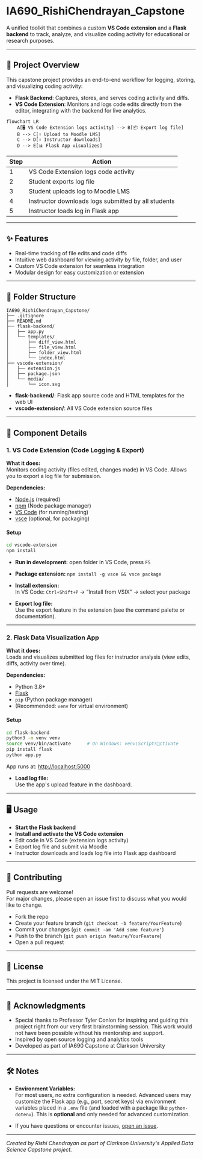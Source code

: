 
# IA690_RishiChendrayan_Capstone

A unified toolkit that combines a custom **VS Code extension** and a **Flask backend** to track, analyze, and visualize coding activity for educational or research purposes.

---

## 🚀 Project Overview

This capstone project provides an end-to-end workflow for logging, storing, and visualizing coding activity:

- **Flask Backend**: Captures, stores, and serves coding activity and diffs.
- **VS Code Extension**: Monitors and logs code edits directly from the editor, integrating with the backend for live analytics.

```mermaid
flowchart LR
    A[🖥️ VS Code Extension logs activity] --> B[📦 Export log file]
    B --> C[⬆️ Upload to Moodle LMS]
    C --> D[⬇️ Instructor downloads]
    D --> E[📊 Flask App visualizes]
```
| Step | Action                                                      |
|------|-------------------------------------------------------------|
| 1    | VS Code Extension logs code activity                        |
| 2    | Student exports log file                                    |
| 3    | Student uploads log to Moodle LMS                           |
| 4    | Instructor downloads logs submitted by all students         |
| 5    | Instructor loads log in Flask app                           |

---

## ✨ Features

- Real-time tracking of file edits and code diffs
- Intuitive web dashboard for viewing activity by file, folder, and user
- Custom VS Code extension for seamless integration
- Modular design for easy customization or extension

---

## 📁 Folder Structure

```
IA690_RishiChendrayan_Capstone/
├── .gitignore
├── README.md
├── flask-backend/
│   ├── app.py
│   └── templates/
│       ├── diff_view.html
│       ├── file_view.html
│       ├── folder_view.html
│       └── index.html
├── vscode-extension/
│   ├── extension.js
│   ├── package.json
│   └── media/
│       └── icon.svg
```

- **flask-backend/**: Flask app source code and HTML templates for the web UI
- **vscode-extension/**: All VS Code extension source files

---

## 🧩 Component Details

### 1. VS Code Extension (Code Logging & Export)

**What it does:**  
Monitors coding activity (files edited, changes made) in VS Code. Allows you to export a log file for submission.

**Dependencies:**  
- [Node.js](https://nodejs.org/) (required)
- [npm](https://www.npmjs.com/) (Node package manager)
- [VS Code](https://code.visualstudio.com/) (for running/testing)
- [vsce](https://code.visualstudio.com/api/working-with-extensions/publishing-extension) (optional, for packaging)

#### Setup

```bash
cd vscode-extension
npm install
```

- **Run in development:** open folder in VS Code, press `F5`
- **Package extension:** `npm install -g vsce && vsce package`
- **Install extension:**  
  In VS Code: `Ctrl+Shift+P` → “Install from VSIX” → select your package

- **Export log file:**  
  Use the export feature in the extension (see the command palette or documentation).

---

### 2. Flask Data Visualization App

**What it does:**  
Loads and visualizes submitted log files for instructor analysis (view edits, diffs, activity over time).

**Dependencies:**  
- Python 3.8+
- [Flask](https://flask.palletsprojects.com/)
- `pip` (Python package manager)
- (Recommended: `venv` for virtual environment)

#### Setup

```bash
cd flask-backend
python3 -m venv venv
source venv/bin/activate      # On Windows: venv\Scriptsctivate
pip install flask
python app.py
```

App runs at: [http://localhost:5000](http://localhost:5000)

- **Load log file:**  
  Use the app's upload feature in the dashboard.

---

## 🖥️ Usage

- **Start the Flask backend**
- **Install and activate the VS Code extension**
- Edit code in VS Code (extension logs activity)
- Export log file and submit via Moodle
- Instructor downloads and loads log file into Flask app dashboard

---

## 🤝 Contributing

Pull requests are welcome!  
For major changes, please open an issue first to discuss what you would like to change.

- Fork the repo
- Create your feature branch (`git checkout -b feature/YourFeature`)
- Commit your changes (`git commit -am 'Add some feature'`)
- Push to the branch (`git push origin feature/YourFeature`)
- Open a pull request

---

## 📄 License

This project is licensed under the MIT License.

---

## 🙏 Acknowledgments

- Special thanks to Professor Tyler Conlon for inspiring and guiding this project right from our very first brainstorming session. This work would not have been possible without his mentorship and support.
- Inspired by open source logging and analytics tools
- Developed as part of IA690 Capstone at Clarkson University

---

## 🛠️ Notes

- **Environment Variables:**  
  For most users, no extra configuration is needed. Advanced users may customize the Flask app (e.g., port, secret keys) via environment variables placed in a `.env` file (and loaded with a package like `python-dotenv`). This is **optional** and only needed for advanced customization.

- If you have questions or encounter issues, [open an issue](https://github.com/Clarkson-Applied-Data-Science/IA690_RishiChendrayan_Capstone/issues).

---

*Created by Rishi Chendrayan as part of Clarkson University's Applied Data Science Capstone project.*
